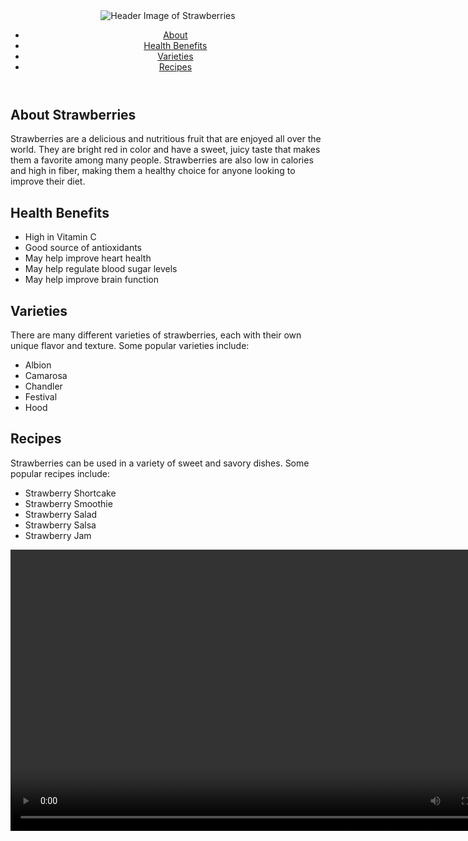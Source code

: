 <html>
  <head>
    <title>Strawberries - The Fruit of Love</title>
  </head>
  <body>
    <header>
      <img src=!"[strawberry-header]"(strawberry-header.jpg) alt="Header Image of Strawberries">
      <nav>
        <ul>
          <li><a href="#about">About</a></li>
          <li><a href="#health-benefits">Health Benefits</a></li>
          <li><a href="#varieties">Varieties</a></li>
          <li><a href="#recipes">Recipes</a></li>
        </ul>
      </nav>
    </header>

<main>
  <section id="about">
    <h2>About Strawberries</h2>
    <p>Strawberries are a delicious and nutritious fruit that are enjoyed all over the world. They are bright red in color and have a sweet, juicy taste that makes them a favorite among many people. Strawberries are also low in calories and high in fiber, making them a healthy choice for anyone looking to improve their diet.</p>
  </section>
  
  <section id="health-benefits">
    <h2>Health Benefits</h2>
    <ul>
      <li>High in Vitamin C</li>
      <li>Good source of antioxidants</li>
      <li>May help improve heart health</li>
      <li>May help regulate blood sugar levels</li>
      <li>May help improve brain function</li>
    </ul>
  </section>
  
  <section id="varieties">
    <h2>Varieties</h2>
    <p>There are many different varieties of strawberries, each with their own unique flavor and texture. Some popular varieties include:</p>
    <ul>
      <li>Albion</li>
      <li>Camarosa</li>
      <li>Chandler</li>
      <li>Festival</li>
      <li>Hood</li>
    </ul>
  </section>
  
  <section id="recipes">
    <h2>Recipes</h2>
    <p>Strawberries can be used in a variety of sweet and savory dishes. Some popular recipes include:</p>
    <ul>
      <li>Strawberry Shortcake</li>
      <li>Strawberry Smoothie</li>
      <li>Strawberry Salad</li>
      <li>Strawberry Salsa</li>
      <li>Strawberry Jam</li>
    </ul>
  </section>
</main>

<footer>
  <video src="strawberry-video.mp4" controls width="800" height="450"></video>
</footer>

